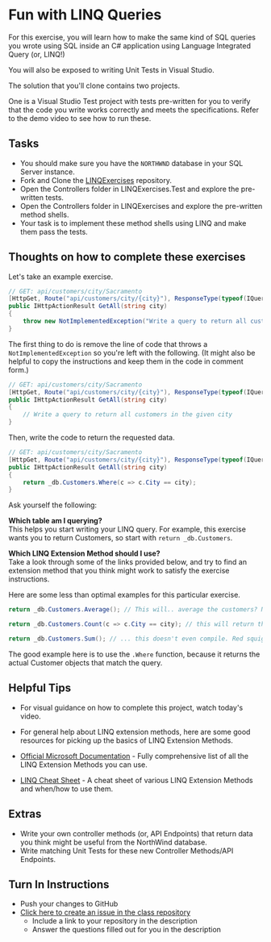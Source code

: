 # Fun with LINQ Queries

For this exercise, you will learn how to make the same kind of SQL queries you wrote using SQL inside an C# application using Language Integrated Query (or, LINQ!)

You will also be exposed to writing Unit Tests in Visual Studio.

The solution that you'll clone contains two projects.

One is a Visual Studio Test project with tests pre-written for you to verify that the code you write works correctly and meets the specifications. Refer to the demo video to see how to run these.

## Tasks

* You should make sure you have the `NORTHWND` database in your SQL Server instance.
* Fork and Clone the [LINQExercises](https://github.com/cameronoca/LINQ-exercises) repository.
* Open the Controllers folder in LINQExercises.Test and explore the pre-written tests.
* Open the Controllers folder in LINQExercises and explore the pre-written method shells.
* Your task is to implement these method shells using LINQ and make them pass the tests.

## Thoughts on how to complete these exercises

Let's take an example exercise.

```csharp
// GET: api/customers/city/Sacramento
[HttpGet, Route("api/customers/city/{city}"), ResponseType(typeof(IQueryable<Customer>))]
public IHttpActionResult GetAll(string city)
{
    throw new NotImplementedException("Write a query to return all customers in the given city");
}
```

The first thing to do is remove the line of code that throws a `NotImplementedException` so you're left with the following. (It might also be helpful to copy the instructions and keep them in the code in comment form.)

```csharp
// GET: api/customers/city/Sacramento
[HttpGet, Route("api/customers/city/{city}"), ResponseType(typeof(IQueryable<Customer>))]
public IHttpActionResult GetAll(string city)
{
	// Write a query to return all customers in the given city   
}
```

Then, write the code to return the requested data. 

```csharp
// GET: api/customers/city/Sacramento
[HttpGet, Route("api/customers/city/{city}"), ResponseType(typeof(IQueryable<Customer>))]
public IHttpActionResult GetAll(string city)
{
	return _db.Customers.Where(c => c.City == city);
}
```

Ask yourself the following:

**Which table am I querying?** <br />
This helps you start writing your LINQ query. For example, this exercise wants you to return Customers, so start with `return _db.Customers`.

**Which LINQ Extension Method should I use?**<br />
Take a look through some of the links provided below, and try to find an extension method that you think might work to satisfy the exercise instructions.

Here are some less than optimal examples for this particular exercise.

```csharp
return _db.Customers.Average(); // This will.. average the customers? Not a good fit.
```
```csharp
return _db.Customers.Count(c => c.City == city); // this will return the number of customers matching the condition. Not good.
```
```csharp
return _db.Customers.Sum(); // ... this doesn't even compile. Red squiggly lines everywhere.
```

The good example here is to use the `.Where` function, because it returns the actual Customer objects that match the query.

## Helpful Tips
- For visual guidance on how to complete this project, watch today's video. 
- For general help about LINQ extension methods, here are some good resources for picking up the basics of LINQ Extension Methods.

- [Official Microsoft Documentation](https://msdn.microsoft.com/en-us/library/system.LINQ.enumerable_methods.aspx) - Fully comprehensive list of all the LINQ Extension Methods you can use.
- [LINQ Cheat Sheet](https://download.damieng.com/dotnet/LINQToSQLCheatSheet.pdf) - A cheat sheet of various LINQ Extension Methods and when/how to use them.

## Extras
* Write your own controller methods (or, API Endpoints) that return data you think might be useful from the NorthWind database.
* Write matching Unit Tests for these new Controller Methods/API Endpoints.

## Turn In Instructions
* Push your changes to GitHub 
* [Click here to create an issue in the class repository](https://www.github.com/OriginCodeAcademy/Cohort11/issues/new?title=11-FunWithLINQQueries&body=1.%20Where%20can%20I%20find%20your%20repository%3F%20(Paste%20the%20url%20of%20your%20repository%20below)%0A%0A2.%20What%20did%20you%20enjoy%20most%20about%20this%20project%3F%0A%0A3.%20What%20was%20the%20toughest%20part%3F%0A%0A)
    * Include a link to your repository in the description
    * Answer the questions filled out for you in the description
